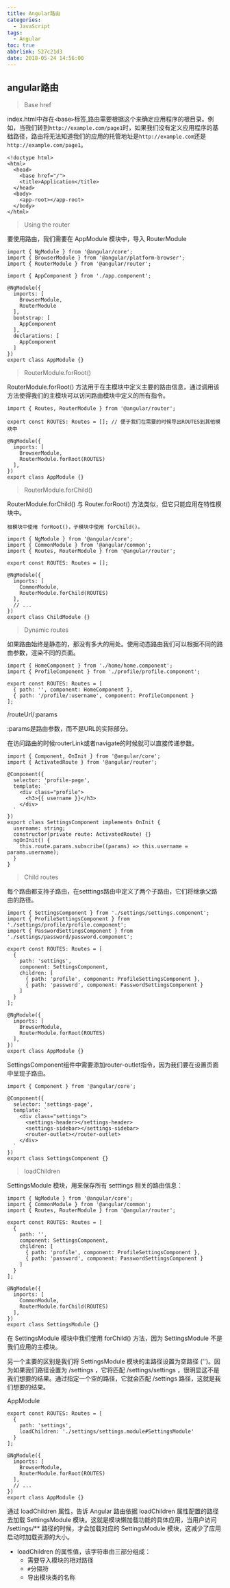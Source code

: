 ```yaml
---
title: Angular路由
categories:
  - JavaScript
tags:
  - Angular
toc: true
abbrlink: 527c21d3
date: 2018-05-24 14:56:00
---
```


## angular路由

> Base href

index.html中存在`<`base`>`标签,路由需要根据这个来确定应用程序的根目录。例如，当我们转到`http://example.com/page1`时，如果我们没有定义应用程序的基础路径，路由将无法知道我们的应用的托管地址是`http://example.com`还是`http://example.com/page1`。
```
<!doctype html>
<html>
  <head>
    <base href="/">
    <title>Application</title>
  </head>
  <body>
    <app-root></app-root>
  </body>
</html>
```
> Using the router

要使用路由，我们需要在 AppModule 模块中，导入 RouterModule
```
import { NgModule } from '@angular/core';
import { BrowserModule } from '@angular/platform-browser';
import { RouterModule } from '@angular/router';

import { AppComponent } from './app.component';

@NgModule({
  imports: [
    BrowserModule,
    RouterModule
  ],
  bootstrap: [
    AppComponent
  ],
  declarations: [
    AppComponent
  ]
})
export class AppModule {}
```
> RouterModule.forRoot()

RouterModule.forRoot() 方法用于在主模块中定义主要的路由信息，通过调用该方法使得我们的主模块可以访问路由模块中定义的所有指令。
```
import { Routes, RouterModule } from '@angular/router';

export const ROUTES: Routes = []; // 便于我们在需要的时候导出ROUTES到其他模块中

@NgModule({
  imports: [
    BrowserModule,
    RouterModule.forRoot(ROUTES)
  ],
})
export class AppModule {}
```
> RouterModule.forChild()

RouterModule.forChild() 与 Router.forRoot() 方法类似，但它只能应用在特性模块中。

`根模块中使用 forRoot()，子模块中使用 forChild()。`
```
import { NgModule } from '@angular/core';
import { CommonModule } from '@angular/common';
import { Routes, RouterModule } from '@angular/router';

export const ROUTES: Routes = [];

@NgModule({
  imports: [
    CommonModule,
    RouterModule.forChild(ROUTES)
  ],
  // ...
})
export class ChildModule {}
```
> Dynamic routes

如果路由始终是静态的，那没有多大的用处。使用动态路由我们可以根据不同的路由参数，渲染不同的页面。
```
import { HomeComponent } from './home/home.component';
import { ProfileComponent } from './profile/profile.component';

export const ROUTES: Routes = [
  { path: '', component: HomeComponent },
  { path: '/profile/:username', component: ProfileComponent }
];
```

/routeUrl/:params

:params是路由参数，而不是URL的实际部分。

在访问路由的时候routerLink或者navigate的时候就可以直接传递参数。

```
import { Component, OnInit } from '@angular/core';
import { ActivatedRoute } from '@angular/router';

@Component({
  selector: 'profile-page',
  template: `
    <div class="profile">
      <h3>{{ username }}</h3>
    </div>
  `
})
export class SettingsComponent implements OnInit {
  username: string;
  constructor(private route: ActivatedRoute) {}
  ngOnInit() {
    this.route.params.subscribe((params) => this.username = params.username);
  }
}
```

> Child routes

每个路由都支持子路由，在setttings路由中定义了两个子路由，它们将继承父路由的路径。
```
import { SettingsComponent } from './settings/settings.component';
import { ProfileSettingsComponent } from './settings/profile/profile.component';
import { PasswordSettingsComponent } from './settings/password/password.component';

export const ROUTES: Routes = [
  {
    path: 'settings',
    component: SettingsComponent,
    children: [
      { path: 'profile', component: ProfileSettingsComponent },
      { path: 'password', component: PasswordSettingsComponent }
    ]
  }
];

@NgModule({
  imports: [
    BrowserModule,
    RouterModule.forRoot(ROUTES)
  ],
})
export class AppModule {}
```
SettingsComponent组件中需要添加router-outlet指令，因为我们要在设置页面中呈现子路由。
```
import { Component } from '@angular/core';

@Component({
  selector: 'settings-page',
  template: `
    <div class="settings">
      <settings-header></settings-header>
      <settings-sidebar></settings-sidebar>
      <router-outlet></router-outlet>
    </div>
  `
})
export class SettingsComponent {}
```
> loadChildren

SettingsModule 模块，用来保存所有 setttings 相关的路由信息：
```
import { NgModule } from '@angular/core';
import { CommonModule } from '@angular/common';
import { Routes, RouterModule } from '@angular/router';

export const ROUTES: Routes = [
  {
    path: '',
    component: SettingsComponent,
    children: [
      { path: 'profile', component: ProfileSettingsComponent },
      { path: 'password', component: PasswordSettingsComponent }
    ]
  }
];

@NgModule({
  imports: [
    CommonModule,
    RouterModule.forChild(ROUTES)
  ],
})
export class SettingsModule {}
```
在 SettingsModule 模块中我们使用 forChild() 方法，因为 SettingsModule 不是我们应用的主模块。

另一个主要的区别是我们将 SettingsModule 模块的主路径设置为空路径 ('')。因为如果我们路径设置为 /settings ，它将匹配 /settings/settings ，很明显这不是我们想要的结果。通过指定一个空的路径，它就会匹配 /settings 路径，这就是我们想要的结果。

AppModule
```
export const ROUTES: Routes = [
  {
    path: 'settings',
    loadChildren: './settings/settings.module#SettingsModule'
  }
];

@NgModule({
  imports: [
    BrowserModule,
    RouterModule.forRoot(ROUTES)
  ],
  // ...
})
export class AppModule {}
```
通过 loadChildren 属性，告诉 Angular 路由依据 loadChildren 属性配置的路径去加载 SettingsModule 模块。这就是模块懒加载功能的具体应用，当用户访问 /settings/** 路径的时候，才会加载对应的 SettingsModule 模块，这减少了应用启动时加载资源的大小。

- loadChildren 的属性值，该字符串由三部分组成：
    - 需要导入模块的相对路径
    - `#`分隔符
    - 导出模块类的名称
